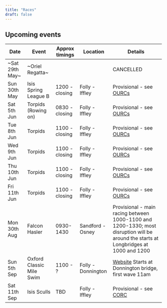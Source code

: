 ```yaml
---
title: "Races"
draft: false
---
```


## Upcoming events

| Date | Event | Approx timings | Location | Details |
| - | - | - | - | - | 
| ~Sat 29th May~ | ~Oriel Regatta~ | | | CANCELLED |
| Sun 30th May | Isis Spring League B | 1200 - closing | Folly - Iffley | Provisional - see [OURCs](https://ourcs.co.uk/) |
| Sat 5th Jun | Torpids (Rowing on) | 0830 - closing | Folly - Iffley | Provisional - see [OURCs](https://ourcs.co.uk/) |
| Tue 8th Jun | Torpids | 1100 - closing | Folly - Iffley | Provisional - see [OURCs](https://ourcs.co.uk/) |
| Wed 9th Jun | Torpids | 1100 - closing | Folly - Iffley | Provisional - see [OURCs](https://ourcs.co.uk/) |
| Thu 10th Jun | Torpids | 1100 - closing | Folly - Iffley | Provisional - see [OURCs](https://ourcs.co.uk/) |
| Fri 11th Jun | Torpids | 1100 - closing | Folly - Iffley | Provisional - see [OURCs](https://ourcs.co.uk/) |
| Mon 30th Aug | Falcon Hasler | 0930-1430 | Sandford - Osney | Provisional - main racing between 1000-1100 and 1200-1330; most disruption will be around the starts at Longbridges at 1000 and 1200 |
| Sun 5th Sep | Oxford Classic Mile Swim | 1100 - ? | Folly - Donnington | [Website](https://www.swimoxford.co.uk/event-1mile-2021.php) Starts at Donnington bridge, first wave 11am |
| Sat 11th Sep | Isis Sculls | TBD | Folly - Iffley | Provisional - see [CORC](http://oxfordrowingclub.org.uk/isis-sculls/) |
